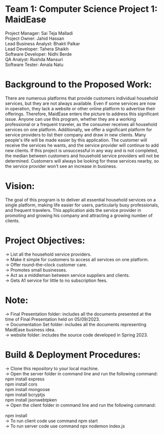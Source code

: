# Team 1: Computer Science Project 1: MaidEase

Project Manager: Sai Teja Malladi<br/>
Project Owner: Jahid Hassan<br/>
Lead Business Analyst: Bhakti Palkar<br/>
Lead Developer: Tahera Shaikh<br/>
Software Developer: Nidhi Berde<br/>
QA Analyst: Rushda Mansuri<br/>
Software Tester: Amala Natu<br/>

# Background to the Proposed Work:
There are numerous platforms that provide customers individual household services, but they are not always available. Even if some services are now in operation, they lack a website or other online platform to advertise their offerings. Therefore, MaidEase enters the picture to address this significant issue. Anyone can use this program, whether they are a working professional or a frequent traveler, as the consumer receives all household services on one platform. Additionally, we offer a significant platform for service providers to list their company and draw in new clients.
 Many people's life will be made easier by this application. The customer will receive the services he wants, and the service provider will continue to add new clients.
 If this project is unsuccessful in any way and is not completed, the median between customers and household service providers will not be determined. Customers will always be looking for these services nearby, so the service provider won't see an increase in business.

# Vision:
The goal of this program is to deliver all essential household services on a single platform, making life easier for users, particularly busy professionals, and frequent travelers. This application aids the service provider in promoting and growing his company and attracting a growing number of clients.

# Project Objectives:
-> List all the household service providers.<br/>
-> Make it simple for customers to access all services on one platform.<br/>
-> Offer round-the-clock customer care.<br/>
-> Promotes small businesses.<br/>
-> Act as a middleman between service suppliers and clients.<br/>
-> Gets A1 service for little to no subscription fees.<br/>

# Note:
-> Final Presentation folder: includes all the documents presented at the time of Final Presentation held on 05/09/2023.<br/>
-> Documentation Set folder: includes all the documents representing MaidEase business idea.<br/>
-> website folder: includes the source code developed in Spring 2023.<br/>

# Build & Deployment Procedures:<br/>
-> Clone this repository to your local machine.<br/>
-> Open the server folder in command line and run the following command: <br/>
	  npm install express <br/>
	  npm install cors <br/>
	  npm install mongoose <br/>
	  npm install bcryptjs <br/>
	  npm install jsonwebtpken <br/>
-> Open the client folder in command line and run the following command:<br/>	
   npm install<br/>
-> To run client code use command npm start<br/>
-> To run server code use command npx nodemon index.js<br/>

